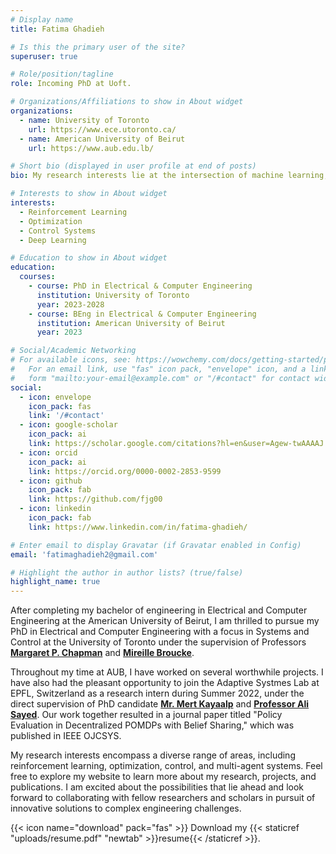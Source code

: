 ```yaml
---
# Display name
title: Fatima Ghadieh

# Is this the primary user of the site?
superuser: true

# Role/position/tagline
role: Incoming PhD at Uoft. 

# Organizations/Affiliations to show in About widget
organizations:
  - name: University of Toronto
    url: https://www.ece.utoronto.ca/
  - name: American University of Beirut
    url: https://www.aub.edu.lb/

# Short bio (displayed in user profile at end of posts)
bio: My research interests lie at the intersection of machine learning, robotics, computer vision, control, optimization, and reinforcement learning.

# Interests to show in About widget
interests:
  - Reinforcement Learning
  - Optimization
  - Control Systems
  - Deep Learning

# Education to show in About widget
education:
  courses:
    - course: PhD in Electrical & Computer Engineering
      institution: University of Toronto
      year: 2023-2028
    - course: BEng in Electrical & Computer Engineering
      institution: American University of Beirut
      year: 2023

# Social/Academic Networking
# For available icons, see: https://wowchemy.com/docs/getting-started/page-builder/#icons
#   For an email link, use "fas" icon pack, "envelope" icon, and a link in the
#   form "mailto:your-email@example.com" or "/#contact" for contact widget.
social:
  - icon: envelope
    icon_pack: fas
    link: '/#contact'
  - icon: google-scholar
    icon_pack: ai
    link: https://scholar.google.com/citations?hl=en&user=Agew-twAAAAJ
  - icon: orcid
    icon_pack: ai
    link: https://orcid.org/0000-0002-2853-9599
  - icon: github
    icon_pack: fab
    link: https://github.com/fjg00
  - icon: linkedin
    icon_pack: fab
    link: https://www.linkedin.com/in/fatima-ghadieh/

# Enter email to display Gravatar (if Gravatar enabled in Config)
email: 'fatimaghadieh2@gmail.com'

# Highlight the author in author lists? (true/false)
highlight_name: true
---
```


After completing my bachelor of engineering in Electrical and Computer Engineering at the American University of Beirut, I am thrilled to pursue my PhD in Electrical and Computer Engineering with a focus in Systems and Control at the University of Toronto under the supervision of Professors [**Margaret P. Chapman**](https://www.control.utoronto.ca/~mchapman/) and [**Mireille Broucke**](https://www.control.utoronto.ca/~broucke/). 

Throughout my time at AUB, I have worked on several worthwhile projects. I have also had the pleasant opportunity to join the Adaptive Systmes Lab at EPFL, Switzerland as a research intern during Summer 2022, under the direct supervision of PhD candidate [**Mr. Mert Kayaalp**](https://www.researchgate.net/profile/Mert-Kayaalp) and [**Professor Ali Sayed**](https://asl.epfl.ch/biography/). Our work together resulted in a journal paper titled "Policy Evaluation in Decentralized POMDPs with Belief Sharing," which was published in IEEE OJCSYS.

My research interests encompass a diverse range of areas, including reinforcement learning, optimization, control, and multi-agent systems. Feel free to explore my website to learn more about my research, projects, and publications. I am excited about the possibilities that lie ahead and look forward to collaborating with fellow researchers and scholars in pursuit of innovative solutions to complex engineering challenges.

{{< icon name="download" pack="fas" >}} Download my {{< staticref "uploads/resume.pdf" "newtab" >}}resume{{< /staticref >}}.
